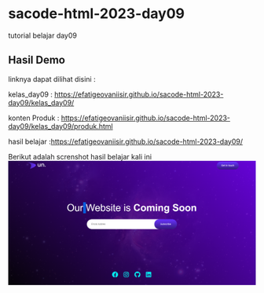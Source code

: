# sacode-html-2023-day09
tutorial belajar day09

## Hasil Demo
linknya dapat dilihat disini : 

kelas_day09 : https://efatigeovaniisir.github.io/sacode-html-2023-day09/kelas_day09/

konten Produk : https://efatigeovaniisir.github.io/sacode-html-2023-day09/kelas_day09/produk.html

hasil belajar :https://efatigeovaniisir.github.io/sacode-html-2023-day09/

Berikut adalah screnshot hasil belajar kali ini
 <img src="screnshot/1.png">
